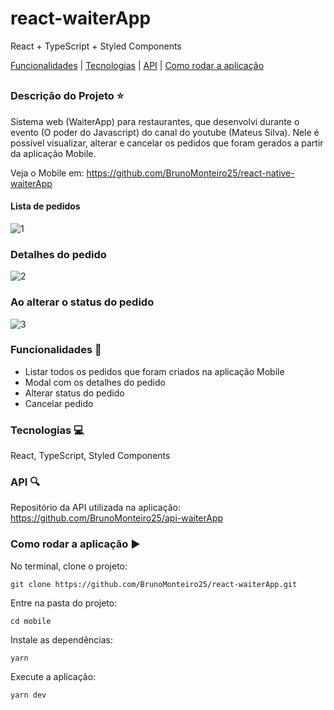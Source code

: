 # react-waiterApp
React + TypeScript + Styled Components

[Funcionalidades](#funcionalidades-checkered_flag) | [Tecnologias](#tecnologias-computer) | [API](#api-mag) | [Como rodar a aplicação](#como-rodar-a-aplicação-arrow_forward)
##

### Descrição do Projeto :star:

Sistema web (WaiterApp) para restaurantes, que desenvolvi durante o evento (O poder do Javascript) do canal do youtube (Mateus Silva). 
Nele é possível visualizar, alterar e cancelar os pedidos que foram gerados a partir da aplicação Mobile.

Veja o Mobile em: https://github.com/BrunoMonteiro25/react-native-waiterApp

#### Lista de pedidos

![1](https://user-images.githubusercontent.com/98993736/203149438-4e85f25f-f1c6-431d-806b-ad2a3674be56.png)

### Detalhes do pedido

![2](https://user-images.githubusercontent.com/98993736/203149606-09f4eae4-048c-484c-abfd-99ba28e41a4d.png)

### Ao alterar o status do pedido

![3](https://user-images.githubusercontent.com/98993736/203149782-e8f57ba1-4ae2-40f2-af67-e0a154a62f0d.png)


### Funcionalidades :checkered_flag:

- Listar todos os pedidos que foram criados na aplicação Mobile
- Modal com os detalhes do pedido
- Alterar status do pedido
- Cancelar pedido

### Tecnologias :computer:

React, TypeScript, Styled Components

### API :mag:

Repositório da API utilizada na aplicação: https://github.com/BrunoMonteiro25/api-waiterApp

### Como rodar a aplicação :arrow_forward:

No terminal, clone o projeto: 

```
git clone https://github.com/BrunoMonteiro25/react-waiterApp.git
```

Entre na pasta do projeto:  

```
cd mobile
```

Instale as dependências:

```
yarn
```

Execute a aplicação:

```
yarn dev
```
